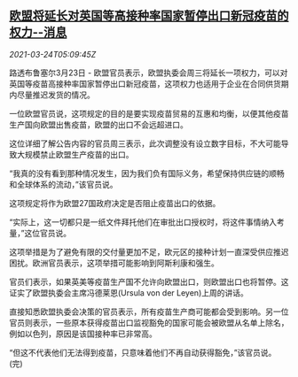 <!--1616563866000-->
[欧盟将延长对英国等高接种率国家暂停出口新冠疫苗的权力--消息](https://cn.reuters.com/article/eu-britain-vaccines-sources-0323-tues-idCNKBS2BG0GP)
------

<div><i>2021-03-24T05:09:45Z</i></div><p>路透布鲁塞尔3月23日 - 欧盟官员表示，欧盟执委会周三将延长一项权力，可以对英国等疫苗高接种率国家暂停出口新冠疫苗，这项权力也适用于企业在合同供货期内尽量推迟发货的情况。</p><p>一位欧盟官员说，这项规定的目的是要实现疫苗贸易的互惠和均衡，以便其他疫苗生产国向欧盟出售疫苗，欧盟的出口不会远超进口。</p><p>这位详细了解公告内容的官员周三表示，此次调整没有设立数字目标，不大可能导致大规模禁止欧盟生产疫苗的出口。</p><p>“我真的没有看到那种情况发生，因为我们负有国际义务，希望保持供应链的顺畅和全球体系的流动，”该官员说。</p><p>这项规定将作为欧盟27国政府决定是否阻止疫苗出口的依据。</p><p>“实际上，这一切都只是一纸文件拜托他们在审批出口授权时，将这件事情纳入考量，”这位官员说。</p><p>这项举措是为了避免有限的交付量更加不足，欧元区的接种计划一直深受供应推迟困扰。欧洲官员表示，这项举措可能影响到阿斯利康和强生。</p><p>官员们表示，如果英美等疫苗生产国不允许向欧盟出口，则欧盟出口也将暂停。这证实了欧盟执委会主席冯德莱恩(Ursula von der Leyen)上周的讲话。</p><p>直接知悉欧盟执委会决策的官员表示，所有疫苗生产商可能都会受到影响。另一位官员则表示，一些原本获得疫苗出口监视豁免的国家可能会被欧盟从名单上除名，例如以色列，原因是该国接种率已非常高。</p><p>“但这不代表他们无法得到疫苗，只意味着他们不再自动获得豁免，”该官员说。(完)</p>
